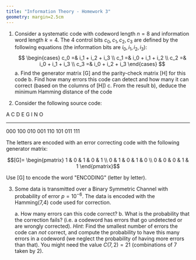 ```yaml
---
title: "Information Theory - Homework 3"
geometry: margin=2.5cm
---
```


1. Consider a systematic code with codeword length $n=8$ and information word length $k=4$.
The $4$ control bits $c_0, c_1, c_2, c_3$ are defined by the following equations
(the information bits are $i_0, i_1, i_2, i_3$):
$$
\begin{cases}
    c_0 =& i_1 + i_2 + i_3 \\
    c_1 =& i_0 + i_1 + i_2 \\
    c_2 =& i_0 + i_1 + i_3 \\
    c_3 =& i_0 + i_2 + i_3
\end{cases}
$$
    a. Find the generator matrix [G] and the parity-check matrix [H] for this code
    b. Find how many errors this code can detect and how many it can correct 
(based on the columns of [H])
	c. From the result b), deduce the minimum Hamming distance of the code

2. Consider the following source code:
 
 A   C   D   E   G   I   N   O
--- --- --- --- --- --- --- ---
000 100 010 001 110 101 011 111

The letters are encoded with an error correcting code with the following
generator matrix:

$$[G]=
\begin{pmatrix}
1 & 0 & 1 & 0 & 1 \\
0 & 1 & 0 & 1 & 0 \\
0 & 0 & 0 & 1 & 1
\end{pmatrix}$$

Use [G] to encode the word "ENCODING" (letter by letter).

3. Some data is transmitted over a Binary Symmetric Channel with 
probability of error $p = 10^{-6}$. The data is encoded with
the Hamming(7,4) code used for correction.

    a. How many errors can this code correct?
    b. What is the probability that the correction fails? 
    (i.e. a codeword has errors that go undetected or are wrongly corrected).
	*Hint*: Find the smallest number of errors the code can *not* correct, 
	and compute the probability to have this many errors in a codeword (we neglect
	the probability of having more errors than that). You
	might need the value $C(7,2)=21$ (combinations of 7 taken by 2).
